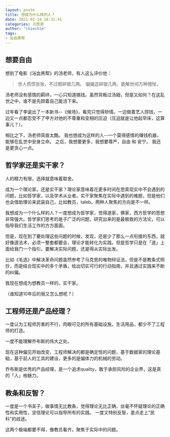 ```yaml
---
layout: poste
title: 想成为什么样的人？
date: 2021-02-19 18:32:41
categories: 沉思录
author: "chiechie"
tags:
- 浴血黑帮
---
```



## 想要自由


想到了电影《浴血黑帮》的汤老师，有人这么评价他：

> 世人慌慌张张，不过图碎银几两。
> 偏偏这碎银几两，能解世间万种惆怅。

汤老师没有感情的羁绊，一心只知道搞钱。虽然背叛过汤姆，但是又如何？在这乱世之中，谁不是先顾着自己能活下来。

过年看了李诞出了一本新书--《候场》，看完只觉得矫情。一边做着艺人捞钱，一边又一点都忍受不了甲方对他的不尊重和变相的压迫（压迫就是让他起早床，这算事儿？）。

相比之下，汤老师简直太酷。
我也想成为这样的人--一个莫得感情的赚钱机器，能够在乱世中安身立命。
之后，我想要更多，我想要尊严，自由 和 安宁。
我还是更贪心一点。


## 哲学家还是实干家？

人的精力有限，选择就意味着取舍。

成为一个理论家，还是实干家？理论家意味着花更多时间在思索现实中不会遇到的问题，比如哲学家，以及学术从业者。实干家聚焦在实际中遇到的难题，但是他们也会借助理论来武装自己，比如教员，taleb。两种人聚焦的方向是不一样。


我想成为一个什么样的人？一度想成为哲学家，觉得道家，佛家，西方哲学的思想非常强大。哲学家们思考的是子广泛的问题，研究出来的是最极致的方法论，可以指导我们生活工作的方方面面。

但是，现在到了要处理这些问题的时候，发现，还是少了那么一点衔接的东西，就好像道法术，必须一整套都要会，理论才能转化为实践。但是哲学只是在「道」上面给我门一个指引，要解决实际问题，还是得从实际出发。

比如《毛选》中解决革命问题虽然参考了马克思的唯物辩证法，但是不是教条式照抄，而是结合现实中的多个矛盾，给出切实可行的行动指南，并且通过实践来不断的纠偏。

我现在想成为想教员一样的，实干家。

（谁知道10年后的我又怎么想呢？）



## 工程师还是产品经理？

一度认为工程师厉害的不行，肉眼可见的所有基础设施，生活用品，都少不了工程师的打造。

一度不能理解乔布斯的伟大之处。

现在这种偏见开始改变，工程师解决的都是确定性的问题，基于数据家的理论基础，基于前人的工具的建设，更多的是偏体力的机械的劳动。

乔布斯是优秀的产品经理，是一个追求quality，敢于承担风险的企业界，这是真的「人」格魅力。


## 教条和反智？

一度是一个书呆子，做事情无比教条，觉得理论无比正确，丝毫不怀疑理论的正确性和实用性，坚信理论可以指导所有的实践。
一度又特别反智，差点走上“民科”的歧途。

这两个极端都要不得，像教员看齐。聚焦于实际中的问题。




